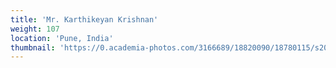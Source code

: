 ```yaml
---
title: 'Mr. Karthikeyan Krishnan'
weight: 107
location: 'Pune, India'
thumbnail: 'https://0.academia-photos.com/3166689/18820090/18780115/s200_k.kalyanasundaram.jpg'
---
```

